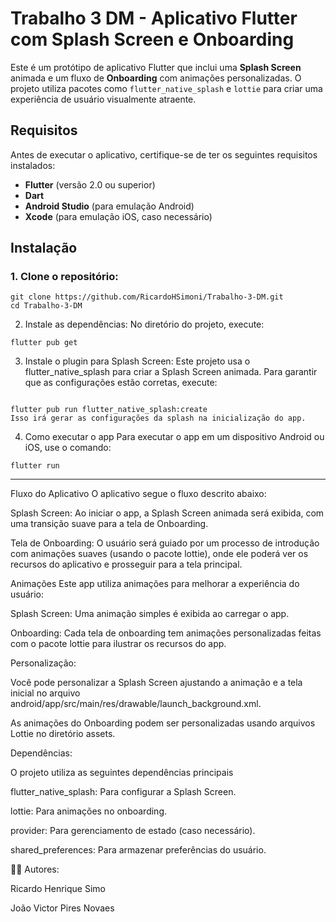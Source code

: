 
# Trabalho 3 DM - Aplicativo Flutter com Splash Screen e Onboarding

Este é um protótipo de aplicativo Flutter que inclui uma **Splash Screen** animada e um fluxo de **Onboarding** com animações personalizadas. O projeto utiliza pacotes como `flutter_native_splash` e `lottie` para criar uma experiência de usuário visualmente atraente.

## Requisitos

Antes de executar o aplicativo, certifique-se de ter os seguintes requisitos instalados:

- **Flutter** (versão 2.0 ou superior)
- **Dart**
- **Android Studio** (para emulação Android)
- **Xcode** (para emulação iOS, caso necessário)

## Instalação

### 1. Clone o repositório:

```
git clone https://github.com/RicardoHSimoni/Trabalho-3-DM.git
cd Trabalho-3-DM
```
2. Instale as dependências:
No diretório do projeto, execute:
```
flutter pub get
```

3. Instale o plugin para Splash Screen:
Este projeto usa o flutter_native_splash para criar a Splash Screen animada. Para garantir que as configurações estão corretas, execute:
```

flutter pub run flutter_native_splash:create
Isso irá gerar as configurações da splash na inicialização do app.

```
4. Como executar o app
Para executar o app em um dispositivo Android ou iOS, use o comando:

```
flutter run

```

--------------------------------------------------------
Fluxo do Aplicativo
O aplicativo segue o fluxo descrito abaixo:

Splash Screen: Ao iniciar o app, a Splash Screen animada será exibida, com uma transição suave para a tela de Onboarding.

Tela de Onboarding: O usuário será guiado por um processo de introdução com animações suaves (usando o pacote lottie), onde ele poderá ver os recursos do aplicativo e prosseguir para a tela principal.

Animações
Este app utiliza animações para melhorar a experiência do usuário:

Splash Screen: Uma animação simples é exibida ao carregar o app.

Onboarding: Cada tela de onboarding tem animações personalizadas feitas com o pacote lottie para ilustrar os recursos do app.


Personalização:

Você pode personalizar a Splash Screen ajustando a animação e a tela inicial no arquivo android/app/src/main/res/drawable/launch_background.xml.

As animações do Onboarding podem ser personalizadas usando arquivos Lottie no diretório assets.

Dependências:

O projeto utiliza as seguintes dependências principais

flutter_native_splash: Para configurar a Splash Screen.

lottie: Para animações no onboarding.

provider: Para gerenciamento de estado (caso necessário).

shared_preferences: Para armazenar preferências do usuário.


🧑‍💻 Autores:

Ricardo Henrique Simo

João Victor Pires Novaes


